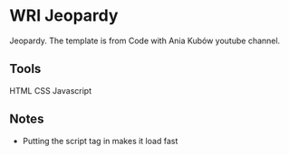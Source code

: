 # WRI Jeopardy
Jeopardy.  The template is from Code with Ania Kubów youtube channel.

## Tools
HTML
CSS
Javascript

## Notes
- Putting the script tag in <body></body> makes it load fast